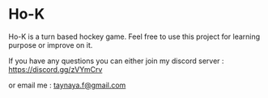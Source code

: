 # Ho-K

Ho-K is a turn based hockey game.
Feel free to use this project for learning purpose or improve on it.

If you have any questions you can either join my discord server : https://discord.gg/zVYmCrv

or email me : taynaya.f@gmail.com
